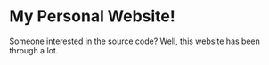 # My Personal Website!
Someone interested in the source code? Well, this website has been
through a lot. 
